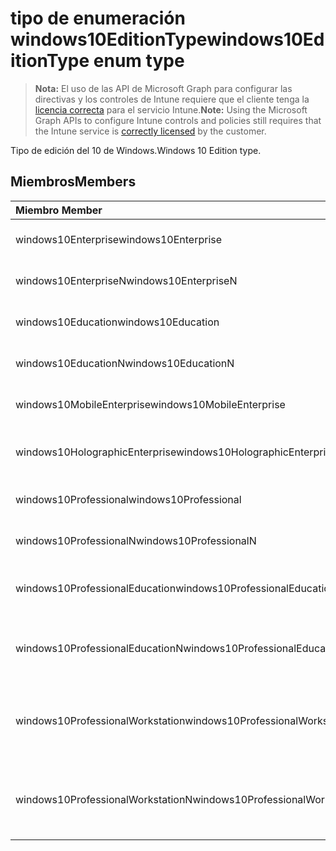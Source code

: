 # <a name="windows10editiontype-enum-type"></a><span data-ttu-id="d6f97-101">tipo de enumeración windows10EditionType</span><span class="sxs-lookup"><span data-stu-id="d6f97-101">windows10EditionType enum type</span></span>

> <span data-ttu-id="d6f97-102">**Nota:** El uso de las API de Microsoft Graph para configurar las directivas y los controles de Intune requiere que el cliente tenga la [licencia correcta](https://go.microsoft.com/fwlink/?linkid=839381) para el servicio Intune.</span><span class="sxs-lookup"><span data-stu-id="d6f97-102">**Note:** Using the Microsoft Graph APIs to configure Intune controls and policies still requires that the Intune service is [correctly licensed](https://go.microsoft.com/fwlink/?linkid=839381) by the customer.</span></span>

<span data-ttu-id="d6f97-103">Tipo de edición del 10 de Windows.</span><span class="sxs-lookup"><span data-stu-id="d6f97-103">Windows 10 Edition type.</span></span>
## <a name="members"></a><span data-ttu-id="d6f97-104">Miembros</span><span class="sxs-lookup"><span data-stu-id="d6f97-104">Members</span></span>
|<span data-ttu-id="d6f97-105">Miembro	</span><span class="sxs-lookup"><span data-stu-id="d6f97-105">Member</span></span>|<span data-ttu-id="d6f97-106">Valor</span><span class="sxs-lookup"><span data-stu-id="d6f97-106">Value</span></span>|<span data-ttu-id="d6f97-107">Descripción</span><span class="sxs-lookup"><span data-stu-id="d6f97-107">Description</span></span>|
|:---|:---|:---|
|<span data-ttu-id="d6f97-108">windows10Enterprise</span><span class="sxs-lookup"><span data-stu-id="d6f97-108">windows10Enterprise</span></span>|<span data-ttu-id="d6f97-109">0</span><span class="sxs-lookup"><span data-stu-id="d6f97-109">0</span></span>|<span data-ttu-id="d6f97-110">Windows 10 Enterprise</span><span class="sxs-lookup"><span data-stu-id="d6f97-110">Windows 10 Enterprise</span></span>|
|<span data-ttu-id="d6f97-111">windows10EnterpriseN</span><span class="sxs-lookup"><span data-stu-id="d6f97-111">windows10EnterpriseN</span></span>|<span data-ttu-id="d6f97-112">1</span><span class="sxs-lookup"><span data-stu-id="d6f97-112">1</span></span>|<span data-ttu-id="d6f97-113">Windows 10 EnterpriseN</span><span class="sxs-lookup"><span data-stu-id="d6f97-113">Windows 10 EnterpriseN</span></span>|
|<span data-ttu-id="d6f97-114">windows10Education</span><span class="sxs-lookup"><span data-stu-id="d6f97-114">windows10Education</span></span>|<span data-ttu-id="d6f97-115">2</span><span class="sxs-lookup"><span data-stu-id="d6f97-115">2</span></span>|<span data-ttu-id="d6f97-116">Formación de Windows 10</span><span class="sxs-lookup"><span data-stu-id="d6f97-116">Windows 10 Education</span></span>|
|<span data-ttu-id="d6f97-117">windows10EducationN</span><span class="sxs-lookup"><span data-stu-id="d6f97-117">windows10EducationN</span></span>|<span data-ttu-id="d6f97-118">3</span><span class="sxs-lookup"><span data-stu-id="d6f97-118">3</span></span>|<span data-ttu-id="d6f97-119">Windows 10 EducationN</span><span class="sxs-lookup"><span data-stu-id="d6f97-119">Windows 10 EducationN</span></span>|
|<span data-ttu-id="d6f97-120">windows10MobileEnterprise</span><span class="sxs-lookup"><span data-stu-id="d6f97-120">windows10MobileEnterprise</span></span>|<span data-ttu-id="d6f97-121">4</span><span class="sxs-lookup"><span data-stu-id="d6f97-121">4</span></span>|<span data-ttu-id="d6f97-122">10 de Windows Mobile Enterprise</span><span class="sxs-lookup"><span data-stu-id="d6f97-122">Windows 10 Mobile Enterprise</span></span>|
|<span data-ttu-id="d6f97-123">windows10HolographicEnterprise</span><span class="sxs-lookup"><span data-stu-id="d6f97-123">windows10HolographicEnterprise</span></span>|<span data-ttu-id="d6f97-124">5</span><span class="sxs-lookup"><span data-stu-id="d6f97-124">5</span></span>|<span data-ttu-id="d6f97-125">Windows 10 holográfica Enterprise</span><span class="sxs-lookup"><span data-stu-id="d6f97-125">Windows 10 Holographic Enterprise</span></span>|
|<span data-ttu-id="d6f97-126">windows10Professional</span><span class="sxs-lookup"><span data-stu-id="d6f97-126">windows10Professional</span></span>|<span data-ttu-id="d6f97-127">6</span><span class="sxs-lookup"><span data-stu-id="d6f97-127">6</span></span>|<span data-ttu-id="d6f97-128">10 de Windows Professional</span><span class="sxs-lookup"><span data-stu-id="d6f97-128">Windows 10 Professional</span></span>|
|<span data-ttu-id="d6f97-129">windows10ProfessionalN</span><span class="sxs-lookup"><span data-stu-id="d6f97-129">windows10ProfessionalN</span></span>|<span data-ttu-id="d6f97-130">7</span><span class="sxs-lookup"><span data-stu-id="d6f97-130">7</span></span>|<span data-ttu-id="d6f97-131">Windows 10 ProfessionalN</span><span class="sxs-lookup"><span data-stu-id="d6f97-131">Windows 10 ProfessionalN</span></span>|
|<span data-ttu-id="d6f97-132">windows10ProfessionalEducation</span><span class="sxs-lookup"><span data-stu-id="d6f97-132">windows10ProfessionalEducation</span></span>|<span data-ttu-id="d6f97-133">8</span><span class="sxs-lookup"><span data-stu-id="d6f97-133">8</span></span>|<span data-ttu-id="d6f97-134">Educación profesional de Windows 10</span><span class="sxs-lookup"><span data-stu-id="d6f97-134">Windows 10 Professional Education</span></span>|
|<span data-ttu-id="d6f97-135">windows10ProfessionalEducationN</span><span class="sxs-lookup"><span data-stu-id="d6f97-135">windows10ProfessionalEducationN</span></span>|<span data-ttu-id="d6f97-136">9</span><span class="sxs-lookup"><span data-stu-id="d6f97-136">9</span></span>|<span data-ttu-id="d6f97-137">EducationN Professional Windows 10</span><span class="sxs-lookup"><span data-stu-id="d6f97-137">Windows 10 Professional EducationN</span></span>|
|<span data-ttu-id="d6f97-138">windows10ProfessionalWorkstation</span><span class="sxs-lookup"><span data-stu-id="d6f97-138">windows10ProfessionalWorkstation</span></span>|<span data-ttu-id="d6f97-139">10</span><span class="sxs-lookup"><span data-stu-id="d6f97-139">10</span></span>|<span data-ttu-id="d6f97-140">10 de Windows Professional para estaciones de trabajo</span><span class="sxs-lookup"><span data-stu-id="d6f97-140">Windows 10 Professional for Workstations</span></span>|
|<span data-ttu-id="d6f97-141">windows10ProfessionalWorkstationN</span><span class="sxs-lookup"><span data-stu-id="d6f97-141">windows10ProfessionalWorkstationN</span></span>|<span data-ttu-id="d6f97-142">11</span><span class="sxs-lookup"><span data-stu-id="d6f97-142">11</span></span>|<span data-ttu-id="d6f97-143">10 de Windows Professional para estaciones de trabajo N</span><span class="sxs-lookup"><span data-stu-id="d6f97-143">Windows 10 Professional for Workstations N</span></span>|



